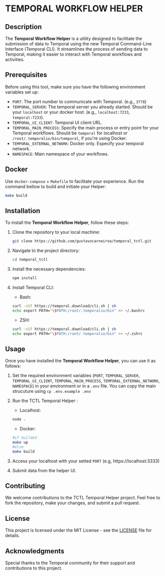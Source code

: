 # TEMPORAL WORKFLOW HELPER

## Description

The **Temporal Workflow Helper** is a utility designed to facilitate the submission of data to Temporal using the new Temporal Command-Line Interface (Temporal CLI). It streamlines the process of sending data to Temporal, making it easier to interact with Temporal workflows and activities.

## Prerequisites
Before using this tool, make sure you have the following environment variables set up:

- `PORT`: The port number to communicate with Temporal. (e.g., `3778`)
- `TEMPORAL_SERVER`: The temporal server you already started. Should be your `localhost` or your docker host. (e.g., `localhost:7233`, `temporal:7233`).
- `TEMPORAL_UI_CLIENT`: Temporal UI client URL.
- `TEMPORAL_MAIN_PROCESS`: Specify the main process or entry point for your Temporal workflows. Should be `temporal` for localhost or `/root/.temporalio/bin/temporal`, if you're using Docker.
- `TEMPORAL_EXTERNAL_NETWORK`: Docker only. Especify your temporal network.
- `NAMESPACE`: Main namespace of your workflows.

## Docker
Use `docker-compose` + `Makefile` to facilitate your experience. Run the command bellow to build and initiate your Helper:

```bash
make build
```

## Installation

To install the **Temporal Workflow Helper**, follow these steps:

1. Clone the repository to your local machine:

    ```bash
    git clone https://github.com/gustavocarneiroa/temporal_tctl.git
    ```

2. Navigate to the project directory:

    ```bash
    cd temporal_tctl
    ```

3. Install the necessary dependencies:

    ```bash
    npm install
    ```

4. Install Temporal CLI:
    - Bash:
    ```bash
    curl -sSf https://temporal.download/cli.sh | sh
    echo export PATH="\$PATH:/root/.temporalio/bin" >> ~/.bashrc
    ```
    - ZSH:
     ```bash
    curl -sSf https://temporal.download/cli.sh | sh
    echo export PATH="\$PATH:/root/.temporalio/bin" >> ~/.zshrc
    ```
## Usage

Once you have installed the **Temporal Workflow Helper**, you can use it as follows:

1. Set the required environment variables (`PORT`, `TEMPORAL_SERVER`, `TEMPORAL_UI_CLIENT`, `TEMPORAL_MAIN_PROCESS`, `TEMPORAL_EXTERNAL_NETWORK`, `NAMESPACE`) in your environment or in a `.env` file. You can copy the main strucuture using `cp .env.example .env`

2. Run the TCTL Temporal Helper :
    - Localhost:
    ```bash
    node .
    ```
    - Docker: 
    ```bash
    #if builded
    make up
    #else
    make build
    ```
3. Access your localhost with your setted `PORT` (e.g, https://localhost:3333)

4. Submit data from the helper UI.

## Contributing

We welcome contributions to the TCTL Temporal Helper project. Feel free to fork the repository, make your changes, and submit a pull request.

## License

This project is licensed under the MIT License - see the [LICENSE](LICENSE) file for details.

## Acknowledgments

Special thanks to the Temporal community for their support and contributions to this project.